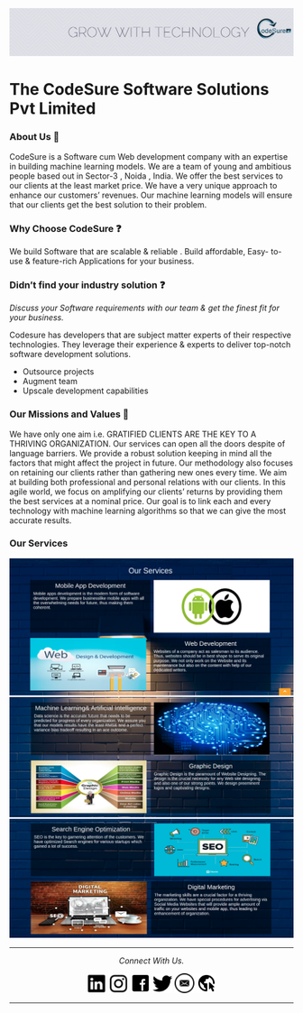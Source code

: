 ![CodeSure Tagline](./readme_resources/tagline.png)

# The CodeSure Software Solutions Pvt Limited 

### About Us :book:
CodeSure is a Software cum Web development company with an expertise in building machine learning models. We are a team of young and ambitious people based out in Sector-3 , Noida , India. We offer the best services to our clients at the least market price. We have a very unique approach to enhance our customers’ revenues. Our machine learning models will ensure that our clients get the best solution to their problem.

### Why Choose CodeSure :question:
We build Software that are scalable & reliable .
Build affordable, Easy- to-use & feature-rich Applications for your business.

### Didn’t find your industry solution :question:
*Discuss your Software requirements with our team & get the finest fit for your business.*

Codesure has developers that are subject matter experts of their respective technologies. They leverage their experience & experts to deliver top-notch software development solutions.

* Outsource projects
* Augment team
* Upscale development capabilities

### Our Missions and Values :dart:
We have only one aim i.e. GRATIFIED CLIENTS ARE THE KEY TO A THRIVING ORGANIZATION. Our services can open all the doors despite of language barriers. We provide a robust solution keeping in mind all the factors that might affect the project in future. Our methodology also focuses on retaining our clients rather than gathering new ones every time. We aim at building both professional and personal relations with our clients.
In this agile world, we focus on amplifying our clients’ returns by providing them the best services at a nominal price. Our goal is to link each and every technology with machine learning algorithms so that we can give the most accurate results.

### Our Services 

![Services](./readme_resources/OurServices1.png)
![Services](./readme_resources/OurServices2.png)
![Services](./readme_resources/OurServices3.png)


<hr>
<p align="center">
  <i>Connect With Us.</i>

  <p align="center">
    <a href="https://www.linkedin.com/company/codesure" alt="Linkedin"><img src="./readme_resources/linkedin.png" height='35px'></a>
    <a href="https://www.instagram.com/codesuresoftwares/" alt="Instagram"><img src="./readme_resources/instagram.png" height='35px'></a>
    <a href="https://www.facebook.com/codesure2015"  alt="facebook"><img src="./readme_resources/facebook.png" height='35px'></a>
    <a href="https://twitter.com/codesure2015" alt="twitter"><img src="./readme_resources/twitter.png" height='35px'></a>
    <a href="mailto:codesuresoftware2015@gmail.com" alt="Contact me"><img src="./readme_resources/mail.png" height='35px'></a>
    <a href="https://thecodesure.com" alt="Website"><img src="./readme_resources/website.png" height='35px'></a>
  </p>
</p>

<hr>